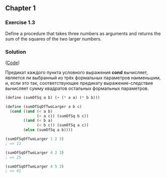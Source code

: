 ## Chapter 1

### Exercise 1.3

Define a procedure that takes three numbers as arguments and returns the sum of the squares of the two larger numbers.

### Solution

([Code](../../src/Chapter%201/Exercise%201.03.scm))

Предикат каждого пункта условного выражения **cond** вычисляет, является ли выбранный из трёх формальных параметров наименьшим, и, если это так, соответствующее предикату выражение-следствие вычисляет сумму квадратов остальных формальных параметров.

```scheme
(define (sumOfSq a b) (+ (* a a) (* b b)))

(define (sumOfSqOfTwoLarger a b c)
  (cond ((and (< a b)
              (< a c)) (sumOfSq b c))
        ((and (< b a)
              (< b c)) (sumOfSq a c))
        (else (sumOfSq a b))))

(sumOfSqOfTwoLarger 1 2 3)
; => 13

(sumOfSqOfTwoLarger 4 2 3)
; => 25

(sumOfSqOfTwoLarger 4 5 3)
; => 41
```

